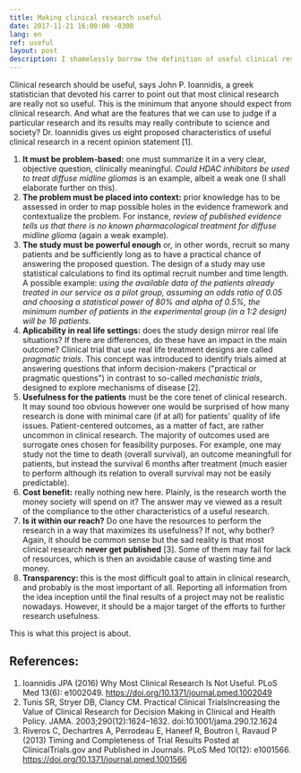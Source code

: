```yaml
---
title: Making clinical research useful
date: 2017-11-21 16:00:00 -0300
lang: en
ref: useful
layout: post
description: I shamelessly borrow the definition of useful clinical research from John P. Ioannidis
---
```


Clinical research should be useful, says John P. Ioannidis, a greek statistician that devoted his carrer to point out that most clinical research are really not so useful. This is the minimum that anyone should expect from clinical research. And what are the features that we can use to judge if a particular research and its results may really contribute to science and society? Dr. Ioannidis gives us eight proposed characteristics of useful clinical research in a recent opinion statement [1].

1. **It must be problem-based:** one must summarize it in a very clear, objective question, clinically meaningful. _Could HDAC inhibitors be used to treat diffuse midline gliomas_ is an example, albeit a weak one (I shall elaborate further on this). 
2. **The problem must be placed into context:** prior knowledge has to be assessed in order to map possible holes in the evidence framework and contextualize the problem. For instance, _review of published evidence tells us that there is no known pharmacological treatment for diffuse midline glioma_ (again a weak example).
3. **The study must be powerful enough** or, in other words, recruit so many patients and be sufficiently long as to have a practical chance of answering the proposed question. The design of a study may use statistical calculations to find its optimal recruit number and time length. A possible example: _using the available data of the patients already treated in our service as a pilot group, assuming an odds ratio of 0.05 and choosing a statistical power of 80% and alpha of 0.5%, the minimum number of patients in the experimental group (in a 1:2 design) will be 16 patients_.
4. **Aplicability in real life settings:** does the study design mirror real life situations? If there are differences, do these have an impact in the main outcome? Clinical trial that use real life treatment designs are called _pragmatic trials_. This concept was introduced to identify trials aimed at answering questions that inform decision-makers ("practical or pragmatic questions") in contrast to so-called _mechanistic trials_, designed to explore mechanisms of disease [2].
5. **Usefulness for the patients** must be the core tenet of clinical research. It may sound too obvious however one would be surprised of how many research is done with minimal care (if at all) for patients' quality of life issues. Patient-centered outcomes, as a matter of fact, are rather uncommon in clinical research. The majority of outcomes used are surrogate ones chosen for feasibility purposes. For example, one may study not the time to death (overall survival), an outcome meaningfull for patients, but instead the survival 6 months after treatment (much easier to perform although its relation to overall survival may not be easily predictable).
6. **Cost benefit:** really nothing new here. Plainly, is the research worth the money society will spend on it? The answer may ve viewed as a result of the compliance to the other characteristics of a useful research.
7. **Is it within our reach?** Do one have the resources to perform the research in a way that maximizes its usefulness? If not, why bother? Again, it should be common sense but the sad reality is that most clinical research **never get published** [3]. Some of them may fail for lack of resources, which is then an avoidable cause of wasting time and money.
8. **Transparency:** this is the most difficult goal to attain in clinical research, and probably is the most important of all. Reporting all information from the idea inception until the final results of a project may not be  realistic nowadays. However, it should be a major target of the efforts to further research usefulness.

This is what this project is about.

## References:
1.  Ioannidis JPA (2016) Why Most Clinical Research Is Not Useful. PLoS Med 13(6): e1002049. https://doi.org/10.1371/journal.pmed.1002049
2. Tunis SR, Stryer DB, Clancy CM. Practical Clinical TrialsIncreasing the Value of Clinical Research for Decision Making in Clinical and Health Policy. JAMA. 2003;290(12):1624–1632. doi:10.1001/jama.290.12.1624
3. Riveros C, Dechartres A, Perrodeau E, Haneef R, Boutron I, Ravaud P (2013) Timing and Completeness of Trial Results Posted at ClinicalTrials.gov and Published in Journals. PLoS Med 10(12): e1001566. https://doi.org/10.1371/journal.pmed.1001566

